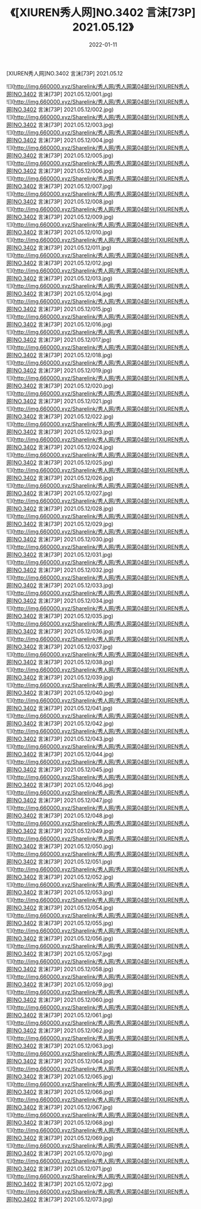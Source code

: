 ﻿---
layout: post
title:  《[XIUREN秀人网]NO.3402 言沫[73P] 2021.05.12》
date:   2022-01-11
img: http://img.660000.xyz/Sharelink/秀人网/秀人网第04部分/[XIUREN秀人网]NO.3402 言沫[73P] 2021.05.12/000.jpg
categories: [美女, 清纯, 唯美]
---

[XIUREN秀人网]NO.3402 言沫[73P] 2021.05.12

 ![](http://img.660000.xyz/Sharelink/秀人网/秀人网第04部分/[XIUREN秀人网]NO.3402 言沫[73P] 2021.05.12/001.jpg) <br>![](http://img.660000.xyz/Sharelink/秀人网/秀人网第04部分/[XIUREN秀人网]NO.3402 言沫[73P] 2021.05.12/002.jpg) <br>![](http://img.660000.xyz/Sharelink/秀人网/秀人网第04部分/[XIUREN秀人网]NO.3402 言沫[73P] 2021.05.12/003.jpg) <br>![](http://img.660000.xyz/Sharelink/秀人网/秀人网第04部分/[XIUREN秀人网]NO.3402 言沫[73P] 2021.05.12/004.jpg) <br>![](http://img.660000.xyz/Sharelink/秀人网/秀人网第04部分/[XIUREN秀人网]NO.3402 言沫[73P] 2021.05.12/005.jpg) <br>![](http://img.660000.xyz/Sharelink/秀人网/秀人网第04部分/[XIUREN秀人网]NO.3402 言沫[73P] 2021.05.12/006.jpg) <br>![](http://img.660000.xyz/Sharelink/秀人网/秀人网第04部分/[XIUREN秀人网]NO.3402 言沫[73P] 2021.05.12/007.jpg) <br>![](http://img.660000.xyz/Sharelink/秀人网/秀人网第04部分/[XIUREN秀人网]NO.3402 言沫[73P] 2021.05.12/008.jpg) <br>![](http://img.660000.xyz/Sharelink/秀人网/秀人网第04部分/[XIUREN秀人网]NO.3402 言沫[73P] 2021.05.12/009.jpg) <br>![](http://img.660000.xyz/Sharelink/秀人网/秀人网第04部分/[XIUREN秀人网]NO.3402 言沫[73P] 2021.05.12/010.jpg) <br>![](http://img.660000.xyz/Sharelink/秀人网/秀人网第04部分/[XIUREN秀人网]NO.3402 言沫[73P] 2021.05.12/011.jpg) <br>![](http://img.660000.xyz/Sharelink/秀人网/秀人网第04部分/[XIUREN秀人网]NO.3402 言沫[73P] 2021.05.12/012.jpg) <br>![](http://img.660000.xyz/Sharelink/秀人网/秀人网第04部分/[XIUREN秀人网]NO.3402 言沫[73P] 2021.05.12/013.jpg) <br>![](http://img.660000.xyz/Sharelink/秀人网/秀人网第04部分/[XIUREN秀人网]NO.3402 言沫[73P] 2021.05.12/014.jpg) <br>![](http://img.660000.xyz/Sharelink/秀人网/秀人网第04部分/[XIUREN秀人网]NO.3402 言沫[73P] 2021.05.12/015.jpg) <br>![](http://img.660000.xyz/Sharelink/秀人网/秀人网第04部分/[XIUREN秀人网]NO.3402 言沫[73P] 2021.05.12/016.jpg) <br>![](http://img.660000.xyz/Sharelink/秀人网/秀人网第04部分/[XIUREN秀人网]NO.3402 言沫[73P] 2021.05.12/017.jpg) <br>![](http://img.660000.xyz/Sharelink/秀人网/秀人网第04部分/[XIUREN秀人网]NO.3402 言沫[73P] 2021.05.12/018.jpg) <br>![](http://img.660000.xyz/Sharelink/秀人网/秀人网第04部分/[XIUREN秀人网]NO.3402 言沫[73P] 2021.05.12/019.jpg) <br>![](http://img.660000.xyz/Sharelink/秀人网/秀人网第04部分/[XIUREN秀人网]NO.3402 言沫[73P] 2021.05.12/020.jpg) <br>![](http://img.660000.xyz/Sharelink/秀人网/秀人网第04部分/[XIUREN秀人网]NO.3402 言沫[73P] 2021.05.12/021.jpg) <br>![](http://img.660000.xyz/Sharelink/秀人网/秀人网第04部分/[XIUREN秀人网]NO.3402 言沫[73P] 2021.05.12/022.jpg) <br>![](http://img.660000.xyz/Sharelink/秀人网/秀人网第04部分/[XIUREN秀人网]NO.3402 言沫[73P] 2021.05.12/023.jpg) <br>![](http://img.660000.xyz/Sharelink/秀人网/秀人网第04部分/[XIUREN秀人网]NO.3402 言沫[73P] 2021.05.12/024.jpg) <br>![](http://img.660000.xyz/Sharelink/秀人网/秀人网第04部分/[XIUREN秀人网]NO.3402 言沫[73P] 2021.05.12/025.jpg) <br>![](http://img.660000.xyz/Sharelink/秀人网/秀人网第04部分/[XIUREN秀人网]NO.3402 言沫[73P] 2021.05.12/026.jpg) <br>![](http://img.660000.xyz/Sharelink/秀人网/秀人网第04部分/[XIUREN秀人网]NO.3402 言沫[73P] 2021.05.12/027.jpg) <br>![](http://img.660000.xyz/Sharelink/秀人网/秀人网第04部分/[XIUREN秀人网]NO.3402 言沫[73P] 2021.05.12/028.jpg) <br>![](http://img.660000.xyz/Sharelink/秀人网/秀人网第04部分/[XIUREN秀人网]NO.3402 言沫[73P] 2021.05.12/029.jpg) <br>![](http://img.660000.xyz/Sharelink/秀人网/秀人网第04部分/[XIUREN秀人网]NO.3402 言沫[73P] 2021.05.12/030.jpg) <br>![](http://img.660000.xyz/Sharelink/秀人网/秀人网第04部分/[XIUREN秀人网]NO.3402 言沫[73P] 2021.05.12/031.jpg) <br>![](http://img.660000.xyz/Sharelink/秀人网/秀人网第04部分/[XIUREN秀人网]NO.3402 言沫[73P] 2021.05.12/032.jpg) <br>![](http://img.660000.xyz/Sharelink/秀人网/秀人网第04部分/[XIUREN秀人网]NO.3402 言沫[73P] 2021.05.12/033.jpg) <br>![](http://img.660000.xyz/Sharelink/秀人网/秀人网第04部分/[XIUREN秀人网]NO.3402 言沫[73P] 2021.05.12/034.jpg) <br>![](http://img.660000.xyz/Sharelink/秀人网/秀人网第04部分/[XIUREN秀人网]NO.3402 言沫[73P] 2021.05.12/035.jpg) <br>![](http://img.660000.xyz/Sharelink/秀人网/秀人网第04部分/[XIUREN秀人网]NO.3402 言沫[73P] 2021.05.12/036.jpg) <br>![](http://img.660000.xyz/Sharelink/秀人网/秀人网第04部分/[XIUREN秀人网]NO.3402 言沫[73P] 2021.05.12/037.jpg) <br>![](http://img.660000.xyz/Sharelink/秀人网/秀人网第04部分/[XIUREN秀人网]NO.3402 言沫[73P] 2021.05.12/038.jpg) <br>![](http://img.660000.xyz/Sharelink/秀人网/秀人网第04部分/[XIUREN秀人网]NO.3402 言沫[73P] 2021.05.12/039.jpg) <br>![](http://img.660000.xyz/Sharelink/秀人网/秀人网第04部分/[XIUREN秀人网]NO.3402 言沫[73P] 2021.05.12/040.jpg) <br>![](http://img.660000.xyz/Sharelink/秀人网/秀人网第04部分/[XIUREN秀人网]NO.3402 言沫[73P] 2021.05.12/041.jpg) <br>![](http://img.660000.xyz/Sharelink/秀人网/秀人网第04部分/[XIUREN秀人网]NO.3402 言沫[73P] 2021.05.12/042.jpg) <br>![](http://img.660000.xyz/Sharelink/秀人网/秀人网第04部分/[XIUREN秀人网]NO.3402 言沫[73P] 2021.05.12/043.jpg) <br>![](http://img.660000.xyz/Sharelink/秀人网/秀人网第04部分/[XIUREN秀人网]NO.3402 言沫[73P] 2021.05.12/044.jpg) <br>![](http://img.660000.xyz/Sharelink/秀人网/秀人网第04部分/[XIUREN秀人网]NO.3402 言沫[73P] 2021.05.12/045.jpg) <br>![](http://img.660000.xyz/Sharelink/秀人网/秀人网第04部分/[XIUREN秀人网]NO.3402 言沫[73P] 2021.05.12/046.jpg) <br>![](http://img.660000.xyz/Sharelink/秀人网/秀人网第04部分/[XIUREN秀人网]NO.3402 言沫[73P] 2021.05.12/047.jpg) <br>![](http://img.660000.xyz/Sharelink/秀人网/秀人网第04部分/[XIUREN秀人网]NO.3402 言沫[73P] 2021.05.12/048.jpg) <br>![](http://img.660000.xyz/Sharelink/秀人网/秀人网第04部分/[XIUREN秀人网]NO.3402 言沫[73P] 2021.05.12/049.jpg) <br>![](http://img.660000.xyz/Sharelink/秀人网/秀人网第04部分/[XIUREN秀人网]NO.3402 言沫[73P] 2021.05.12/050.jpg) <br>![](http://img.660000.xyz/Sharelink/秀人网/秀人网第04部分/[XIUREN秀人网]NO.3402 言沫[73P] 2021.05.12/051.jpg) <br>![](http://img.660000.xyz/Sharelink/秀人网/秀人网第04部分/[XIUREN秀人网]NO.3402 言沫[73P] 2021.05.12/052.jpg) <br>![](http://img.660000.xyz/Sharelink/秀人网/秀人网第04部分/[XIUREN秀人网]NO.3402 言沫[73P] 2021.05.12/053.jpg) <br>![](http://img.660000.xyz/Sharelink/秀人网/秀人网第04部分/[XIUREN秀人网]NO.3402 言沫[73P] 2021.05.12/054.jpg) <br>![](http://img.660000.xyz/Sharelink/秀人网/秀人网第04部分/[XIUREN秀人网]NO.3402 言沫[73P] 2021.05.12/055.jpg) <br>![](http://img.660000.xyz/Sharelink/秀人网/秀人网第04部分/[XIUREN秀人网]NO.3402 言沫[73P] 2021.05.12/056.jpg) <br>![](http://img.660000.xyz/Sharelink/秀人网/秀人网第04部分/[XIUREN秀人网]NO.3402 言沫[73P] 2021.05.12/057.jpg) <br>![](http://img.660000.xyz/Sharelink/秀人网/秀人网第04部分/[XIUREN秀人网]NO.3402 言沫[73P] 2021.05.12/058.jpg) <br>![](http://img.660000.xyz/Sharelink/秀人网/秀人网第04部分/[XIUREN秀人网]NO.3402 言沫[73P] 2021.05.12/059.jpg) <br>![](http://img.660000.xyz/Sharelink/秀人网/秀人网第04部分/[XIUREN秀人网]NO.3402 言沫[73P] 2021.05.12/060.jpg) <br>![](http://img.660000.xyz/Sharelink/秀人网/秀人网第04部分/[XIUREN秀人网]NO.3402 言沫[73P] 2021.05.12/061.jpg) <br>![](http://img.660000.xyz/Sharelink/秀人网/秀人网第04部分/[XIUREN秀人网]NO.3402 言沫[73P] 2021.05.12/062.jpg) <br>![](http://img.660000.xyz/Sharelink/秀人网/秀人网第04部分/[XIUREN秀人网]NO.3402 言沫[73P] 2021.05.12/063.jpg) <br>![](http://img.660000.xyz/Sharelink/秀人网/秀人网第04部分/[XIUREN秀人网]NO.3402 言沫[73P] 2021.05.12/064.jpg) <br>![](http://img.660000.xyz/Sharelink/秀人网/秀人网第04部分/[XIUREN秀人网]NO.3402 言沫[73P] 2021.05.12/065.jpg) <br>![](http://img.660000.xyz/Sharelink/秀人网/秀人网第04部分/[XIUREN秀人网]NO.3402 言沫[73P] 2021.05.12/066.jpg) <br>![](http://img.660000.xyz/Sharelink/秀人网/秀人网第04部分/[XIUREN秀人网]NO.3402 言沫[73P] 2021.05.12/067.jpg) <br>![](http://img.660000.xyz/Sharelink/秀人网/秀人网第04部分/[XIUREN秀人网]NO.3402 言沫[73P] 2021.05.12/068.jpg) <br>![](http://img.660000.xyz/Sharelink/秀人网/秀人网第04部分/[XIUREN秀人网]NO.3402 言沫[73P] 2021.05.12/069.jpg) <br>![](http://img.660000.xyz/Sharelink/秀人网/秀人网第04部分/[XIUREN秀人网]NO.3402 言沫[73P] 2021.05.12/070.jpg) <br>![](http://img.660000.xyz/Sharelink/秀人网/秀人网第04部分/[XIUREN秀人网]NO.3402 言沫[73P] 2021.05.12/071.jpg) <br>![](http://img.660000.xyz/Sharelink/秀人网/秀人网第04部分/[XIUREN秀人网]NO.3402 言沫[73P] 2021.05.12/072.jpg) <br>![](http://img.660000.xyz/Sharelink/秀人网/秀人网第04部分/[XIUREN秀人网]NO.3402 言沫[73P] 2021.05.12/073.jpg) <br>
